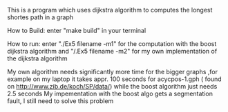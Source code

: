 This is a program which uses dijkstra algorithm to computes the longest shortes path in a graph

How to Build: 
enter "make build" in your terminal

How to run:
enter "./Ex5 filename -m1" for the computation with the boost dijkstra algorithm and "/.Ex5 filename -m2" for my own implementation of the dijkstra algorithm


My own algorithm needs significantly more time for the bigger graphs ,for example on my laptop it takes appr. 100 seconds for acycpos-1.gph ( found on http://www.zib.de/koch/SP/data/) while the boost algorithm just needs 2.5 seconds
My impementation with the boost algo gets a segmentation fault, I still need to solve this problem
